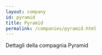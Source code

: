 ```yaml
---
layout: company
id: pyramid
title: Pyramid
permalink: /companies/pyramid.html
---
```


Dettagli della compagnia Pyramid